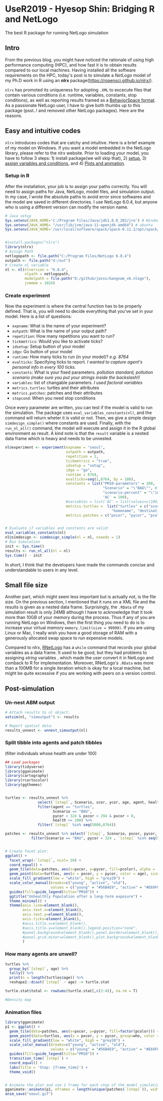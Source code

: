 # UseR2019 - Hyesop Shin: Bridging R and NetLogo
The best R package for running NetLogo simulation

## Intro
From the previous blog, you might have noticed the rationale of using high performance computing (HPC), and how fast it is to obtain results compared to our local machines. Having installed all the software requirements on the HPC, today's post is to simulate a *NetLogo* model of my Ph.D work in R using an **nlrx** package(https://ropensci.github.io/nlrx/).

`nlrx` has promoted its uniqueness for adopting `.XML` to excecute files that contain various conditions (i.e. runtime, variables, constants, stop conditions), as well as reporting results framed as a [BehaviorSpace format](https://ccl.northwestern.edu/netlogo/docs/behaviorspace.html). As a passionate NetLogo user, I have to give both thumbs up to this package (psst..! and removed other NetLogo packages). Here are the reasons.



## Easy and intuitive codes
`nlrx` introduces codes that are catchy and intuitive. Here is a brief example of my model on Windows. If you want a model embedded in the NetLogo library, please refer to the nlrx website.
Prior to loading your model, you have to follow 3 steps: 1) install package(we will skip that), 2) [setup](https://github.com/mrsensible/UseR2019/tree/master#setup-in-r), 3) [assign variables and conditions](https://github.com/mrsensible/UseR2019/tree/master#create-experiment), and 4) [Plots and animation](https://github.com/mrsensible/UseR2019/tree/master#plots-and-animation). 


### Setup in R

After the installation, your job is to assign your paths correctly. You will need to assign paths for Java, NetLogo, model files, and simulation output. In my case, I wrote the absolute paths to avoid error since softwares and the model are saved in different directories. I use NetLogo 6.0.4, but anyone who is using a different version can modify the version name.

```r
# Java setup
Sys.setenv(JAVA_HOME='C:/Program Files/Java/jdk1.8.0_202/jre') # Windows
Sys.setenv(JAVA_HOME= "/usr/lib/jvm/java-11-openjdk-amd64") # ubuntu
Sys.setenv(JAVA_HOME='/usr/local/software/spack/spack-0.11.2/opt/spack/linux-rhel7-x86_64/gcc-5.4.0/jdk-8u141-b15-p4aaoptkqukgdix6dh5ey236kllhluvr/jre') #Ubuntu cluster


#install.packages("nlrx")
library(nlrx)
# Assign Path
netlogopath <- file.path("C:/Program Files/NetLogo 6.0.4")
outpath <- file.path("d:/out")
# Create nl variable
nl <- nl(nlversion = "6.0.4",
         nlpath = netlogopath,
         modelpath = file.path("D:/github/jasss/Gangnam_v6.nlogo"),
         jvmmem = 1024)
```

### Create experiment

Now the experiment is where the central function has to be properly defined. That is, you will need to decide everything that you've set in your model. Here is a list of questions:

* `expname`: What is the name of your experiment?
* `outpath`: What is the name of your output path?
* `repetition`: How many repetitions you want to run?
* `tickmetrics`: Would you like to activate ticks?
* `idsetup`: Setup button of your model
* `idgo`: Go button of your model
* `runtime`: How many ticks to run (in your model)? *e.g. 8764*
* `evalticks`: Specifying ticks to report. *I wanted to capture agent's personal info in every 100 ticks.*
* `constants`: What is your fixed parameters. *pollution standard, pollution scenario (make sure you put your strings inside the backslash!)*
* `variables`: list of changable parameters. *I used factoral variables*
* `metrics.turtles`: turtles and their attributes
* `metrics.patches`: patches and their attributes
* `stopcond`: When you need stop conditions

Once every parameter are written, you can test if the model is valid to run the simulation. The package uses `eval_variables_constants(nl)`, and the command will return wheter it is valid or not. Then, we give a simple design `simdesign_simple()` where constants are used. Finally, with the `run_nl_all()` command, the model will execute and assign it in the R global environment as result. A kind note is that the `result` variable is a nested data frame which is heavy and needs to be unnested.

```r
nl@experiment <- experiment(expname = "seoul",
                            outpath = outpath,
                            repetition = 1,   
                            tickmetrics = "true",
                            idsetup = "setup",  
                            idgo = "go",        
                            runtime = 8764,
                            evalticks=seq(1,8764, by = 100),
                            constants = list("PM10-parameters" = 100,
                                             "Scenario" = "\"BAU\"", # Business-as-usual Pollution scenario that repeats the oscilation of existing data
                                             "scenario-percent" = "\"inc-sce\"",
                                             'AC' = 100),
                            #variables = list('AC' = list(values=c(100,150,200))),
                            metrics.turtles =  list("turtles" = c("xcor", "ycor", "color", "heading", "who", 
                                                 "homename", "destinationName", "age", "health")),
                            metrics.patches = c("pxcor", "pycor", "pcolor"))


# Evaluate if variables and constants are valid:
eval_variables_constants(nl)
nl@simdesign <- simdesign_simple(nl = nl, nseeds = 1)
# Run Simulation
init <- Sys.time()
results <- run_nl_all(nl = nl)
Sys.time() - init
```
In short, I think that the developers have made the commands concise and understandable to users in any level.


## Small file size
Another part, which might seem less important but is actually not, is the file size. On the previous section, I mentioned that it runs on a XML file and the results is given as a nested data frame. Surprisingly, the `.RData` of my simulation result is only 24MB although I have to acknowledge that it took more than 10GB of your memory during the process. Thus if any of you are running NetLogo on Windows, then the first thing you need to do is to increase your virtual memory `memory.limit(size = 99999)`. If you are using Linux or Mac, I really wish you have a good storage of RAM with a generously allocated swap space to run expensive models.

Compared to nlrx, [RNetLogo](http://rnetlogo.r-forge.r-project.org/) has a `while` command that records your global variables as a data frame. It used to be good, but they had problems to assigning *string* variables , which made the user convert it in NetLogo and comback to R for implementation. Moreover, RNetLogo's `.RData` was more than a 100MB for a single iteration which is okay for a local machine, but might be quite excessive if you are working with peers on a version control.


## Post-simulation
### Un-nest ABM output

```r
# Attach results to nl object:
setsim(nl, "simoutput") <- results

# Report spatial data:
results_unnest <- unnest_simoutput(nl)
```

### Split tibble into agents and patch tibbles 

(filter individuals whose health are under 100)

```r
## Load packages
library(tidyverse)
library(gganimate)
library(cartography) 
library(rcartocolor)
library(ggthemes) 


turtles <- results_unnest %>%
               select(`[step]`, Scenario, xcor, ycor, age, agent, health) %>% 
               filter(agent == "turtles", 
                      Scenario == "BAU", 
                      pycor < 324 & pxcor < 294 & pxcor > 0,
                      health <= 100) %>% 
               filter(`[step]` %in% seq(5000,8764))

patches <- results_unnest %>% select(`[step]`, Scenario, pxcor, pycor, pcolor) %>% 
            filter(Scenario == "BAU", pycor < 324 , `[step]` %in% seq(5181,8701,10))


# Create facet plot:
ggplot() +
  facet_wrap(~`[step]`, ncol= 10) +
  coord_equal() +
  geom_tile(data=patches, aes(x=pxcor, y=pycor, fill=pcolor), alpha = .2) +
  geom_point(data=turtles, aes(x = pxcor, y = pycor, color = age), size=1, show.legend = FALSE) +
  scale_fill_gradient(low = "white", high = "grey20") +
  scale_color_manual(breaks=c("young", "active", "old"), 
                     values = c("young" = "#56B4E9", "active" = "#E69F00", "old" = "#999999")) +
  guides(fill=guide_legend(title="PM10")) +
  ggtitle("Unhealthly Population after a long-term exposure") +
  theme_minimal() +
  theme(axis.line=element_blank(),
        axis.text.x=element_blank(),
        axis.text.y=element_blank(),
        axis.ticks=element_blank(),
        #axis.title.x=element_blank(),
        #axis.title.y=element_blank(),legend.position="none",
        #panel.background=element_blank(),panel.border=element_blank(),panel.grid.major=element_blank(),
        #panel.grid.minor=element_blank(),plot.background=element_blank()
        )

```

### How many agents are unwell?

```r
turtles %>% 
  group_by(`[step]`, age) %>% 
  tally() %>% 
  print(n = length(turtles$age)) %>% 
  reshape2::dcast(`[step]` ~ age) -> turtle.stat

turtle.stat$total <- rowSums(turtle.stat[,c(2:4)], na.rm = T)

```

```r
#Density map
```

### Animation files

```r
library(gganimate)
p1 <- ggplot() +
  geom_tile(data=patches, aes(x=pxcor, y=pycor, fill=factor(pcolor))) +
  geom_point(data=turtles, aes(x = pxcor, y = pycor, group=who, color = breed), size=2) +
  scale_fill_gradient(low = "white", high = "grey20") +
  scale_color_manual(breaks=c("young", "active", "old"), 
                     values = c("young" = "#56B4E9", "active" = "#E69F00", "old" = "#999999")) +
  guides(fill=guide_legend(title="PM10")) +
  transition_time(`[step]`) +
  coord_equal() +
  labs(title = 'Step: {frame_time}') +
  theme_void()


# Animate the plot and use 1 frame for each step of the model simulations
gganimate::animate(p1, nframes = length(unique(patches$`[step]`)), width=400, height=400, fps=4)
anim_save("seoul.gif")
```
